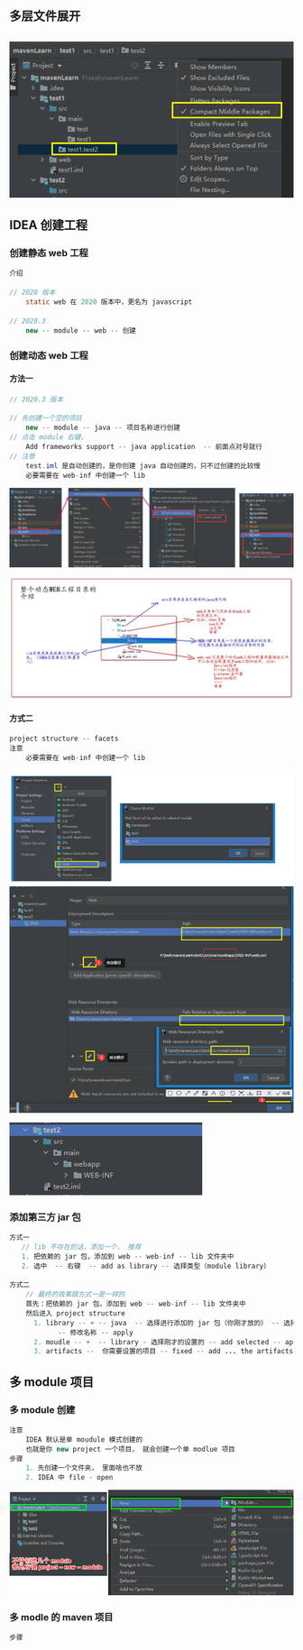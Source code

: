## 多层文件展开

```java

```

![image-20210311041031043](image-20210311041031043.png)

## IDEA 创建工程

### 创建静态 web 工程

```java
介绍
    
// 2020 版本
    static web 在 2020 版本中，更名为 javascript 
    
// 2020.3
    new -- module -- web -- 创建
```



### 创建动态 web 工程

#### 方法一

```java
// 2020.3 版本

// 先创建一个空的项目
	new -- module -- java -- 项目名称进行创建
// 点击 module 右键，     
	Add frameworks support -- java application  -- 前面点对号就行
// 注意
	test.iml 是自动创建的，是你创建 java 自动创建的，只不过创建的比较慢 
    必要需要在 web-inf 中创建一个 lib
```

![image-20210303212702734](image-20210303212702734.png)

![image-20210303214629856](image-20210303214629856.png)

#### 方式二

```java
project structure -- facets
注意
    必要需要在 web-inf 中创建一个 lib
```

![image-20210311042050309](image-20210311042050309.png)

![image-20210311042600160](image-20210311042600160.png)

### 添加第三方 jar 包

```java
方式一
   // lib 不存在的话，添加一个， 推荐
   1. 把依赖的 jar 包，添加到 web -- web-inf -- lib 文件夹中
   2. 选中  -- 右键  -- add as library -- 选择类型（module library）
    
方式二
    // 最终的效果跟方式一是一样的
    首先：把依赖的 jar 包，添加到 web -- web-inf -- lib 文件夹中
    然后进入 project structure 
      1. library -- + -- java  -- 选择进行添加的 jar 包（你刚才放的） -- 选择 -- 选择添加的模块（先不选，进行改名）
    		-- 修改名称 -- apply
      2. moudle -- +  -- library - 选择刚才的设置的 -- add selected -- apply
      3. artifacts --  你需要设置的项目 -- fixed -- add ... the artifacts -- 选择文件夹 -- ok
```





## 多 module 项目

### 多 module 创建

```java
注意
    IDEA 默认是单 moudule 模式创建的
    也就是你 new project 一个项目， 就会创建一个单 modlue 项目
步骤
    1. 先创建一个文件夹， 里面啥也不放
    2. IDEA 中 file - open
```

![image-20210311032037531](image-20210311032037531.png)

### 多 modle 的 maven 项目

```java
步骤

```

